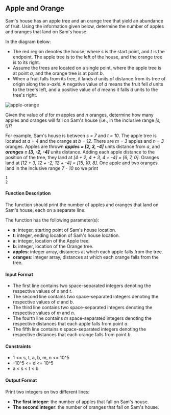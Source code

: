## Apple and Orange

Sam's house has an apple tree and an orange tree that yield an abundance of fruit. Using the information given below, determine the number of apples and oranges that land on Sam's house.

In the diagram below:

- The red region denotes the house, where _s_ is the start point, and _t_ is the endpoint. The apple tree is to the left of the house, and the orange tree is to its right.
- Assume the trees are located on a single point, where the apple tree is at point _a_, and the orange tree is at point _b_.
- When a fruit falls from its tree, it lands _d_ units of distance from its tree of origin along the _x-axis_. A negative value of _d_ means the fruit fell _d_ units to the tree's left, and a positive value of _d_ means it falls _d_ units to the tree's right.

<img src="../../images/apple-orange.png" alt="apple-orange" />

Given the value of _d_ for _m_ apples and _n_ oranges, determine how many apples and oranges will fall on Sam's house (i.e., in the inclusive range _[s, t]_)?

For example, Sam's house is between _s = 7_ and _t = 10_. The apple tree is located at _a = 4_ and the orange at _b = 12_. There are _m = 3_ apples and _n = 3_ oranges. Apples are thrown _**apples = [2, 3, -4]**_ units distance from _a_, and _**oranges = [3, -2, -4]**_ units distance. Adding each apple distance to the position of the tree, they land at _[4 + 2, 4 + 3, 4 + -4] = [6, 7, 0]_. Oranges land at _[12 + 3, 12 + -2, 12 + -4] = [15, 10, 8]_. One apple and two oranges land in the inclusive range _7 - 10_ so we print

```
1
2
```

#### Function Description

The function should print the number of apples and oranges that land on Sam's house, each on a separate line.

The function has the following parameter(s):

- **s**: integer, starting point of Sam's house location.
- **t**: integer, ending location of Sam's house location.
- **a**: integer, location of the Apple tree.
- **b**: integer, location of the Orange tree.
- **apples**: integer array, distances at which each apple falls from the tree.
- **oranges**: integer array, distances at which each orange falls from the tree.

#### Input Format

- The first line contains two space-separated integers denoting the respective values of _s_ and _t_.
- The second line contains two space-separated integers denoting the respective values of _a_ and _b_.
- The third line contains two space-separated integers denoting the respective values of _m_ and _n_.
- The fourth line contains _m_ space-separated integers denoting the respective distances that each apple falls from point _a_.
- The fifth line contains _n_ space-separated integers denoting the respective distances that each orange falls from point _b_.

#### Constraints

- 1 <= s, t, a, b, m, n <= 10^5
- -10^5 <= d <= 10^5
- a < s < t < b

#### Output Format

Print two integers on two different lines:

- **The first integer**: the number of apples that fall on Sam's house.
- **The second integer**: the number of oranges that fall on Sam's house.
